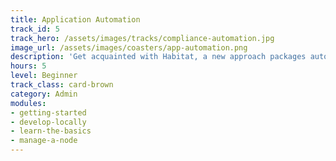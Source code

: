 ```yaml
---
title: Application Automation
track_id: 5
track_hero: /assets/images/tracks/compliance-automation.jpg
image_url: /assets/images/coasters/app-automation.png
description: 'Get acquainted with Habitat, a new approach packages automation with the application. With Habitat, the applications you build behave consistently no matter where you run them—bare metal, VMs, containers and PaaS.'
hours: 5
level: Beginner
track_class: card-brown
category: Admin
modules:
- getting-started
- develop-locally
- learn-the-basics
- manage-a-node
---
```

